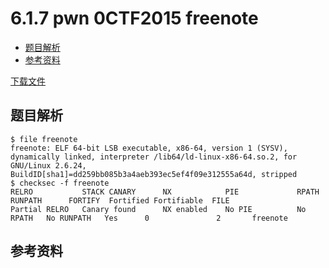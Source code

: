 # 6.1.7 pwn 0CTF2015 freenote

- [题目解析](#题目解析)
- [参考资料](#参考资料)


[下载文件](../src/writeup/6.1.7_pwn_0ctf2015_freenote)

## 题目解析
```
$ file freenote 
freenote: ELF 64-bit LSB executable, x86-64, version 1 (SYSV), dynamically linked, interpreter /lib64/ld-linux-x86-64.so.2, for GNU/Linux 2.6.24, BuildID[sha1]=dd259bb085b3a4aeb393ec5ef4f09e312555a64d, stripped
$ checksec -f freenote 
RELRO           STACK CANARY      NX            PIE             RPATH      RUNPATH      FORTIFY  Fortified Fortifiable  FILE
Partial RELRO   Canary found      NX enabled    No PIE          No RPATH   No RUNPATH   Yes      0               2       freenote
```


## 参考资料
